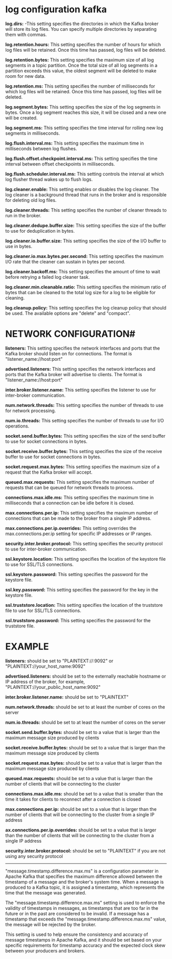 # log configuration kafka

**log.dirs:** -This setting specifies the directories in which the Kafka broker will store its log files. You can specify multiple directories by separating them with commas.

**log.retention.hours:** This setting specifies the number of hours for which log files will be retained. Once this time has passed, log files will be deleted.

**log.retention.bytes:** This setting specifies the maximum size of all log segments in a topic partition. Once the total size of all log segments in a partition exceeds this value, the oldest segment will be deleted to make room for new data.

**log.retention.ms:** This setting specifies the number of milliseconds for which log files will be retained. Once this time has passed, log files will be deleted.

**log.segment.bytes:** This setting specifies the size of the log segments in bytes. Once a log segment reaches this size, it will be closed and a new one will be created.

**log.segment.ms:** This setting specifies the time interval for rolling new log segments in milliseconds.

**log.flush.interval.ms:** This setting specifies the maximum time in milliseconds between log flushes.

**log.flush.offset.checkpoint.interval.ms:** This setting specifies the time interval between offset checkpoints in milliseconds.

**log.flush.scheduler.interval.ms:** This setting controls the interval at which log flusher thread wakes up to flush logs.

**log.cleaner.enable:** This setting enables or disables the log cleaner. The log cleaner is a background thread that runs in the broker and is responsible for deleting old log files.

**log.cleaner.threads:** This setting specifies the number of cleaner threads to run in the broker.

**log.cleaner.dedupe.buffer.size:** This setting specifies the size of the buffer to use for deduplication in bytes.

**log.cleaner.io.buffer.size:** This setting specifies the size of the I/O buffer to use in bytes.

**log.cleaner.io.max.bytes.per.second:** This setting specifies the maximum I/O rate that the cleaner can sustain in bytes per second.

**log.cleaner.backoff.ms:** This setting specifies the amount of time to wait before retrying a failed log cleaner task.

**log.cleaner.min.cleanable.ratio:** This setting specifies the minimum ratio of bytes that can be cleaned to the total log size for a log to be eligible for cleaning.

**log.cleanup.policy:** This setting specifies the log cleanup policy that should be used. The available options are "delete" and "compact".

# NETWORK CONFIGURATION#

**listeners:** This setting specifies the network interfaces and ports that the Kafka broker should listen on for connections. The format is "listener_name://host:port"

**advertised.listeners:** This setting specifies the network interfaces and ports that the Kafka broker will advertise to clients. The format is "listener_name://host:port"

**inter.broker.listener.name:** This setting specifies the listener to use for inter-broker communication.

**num.network.threads:** This setting specifies the number of threads to use for network processing.

**num.io.threads:** This setting specifies the number of threads to use for I/O operations.

**socket.send.buffer.bytes:** This setting specifies the size of the send buffer to use for socket connections in bytes.

**socket.receive.buffer.bytes:** This setting specifies the size of the receive buffer to use for socket connections in bytes.

**socket.request.max.bytes:** This setting specifies the maximum size of a request that the Kafka broker will accept.

**queued.max.requests:** This setting specifies the maximum number of requests that can be queued for network threads to process.

**connections.max.idle.ms:** This setting specifies the maximum time in milliseconds that a connection can be idle before it is closed.

**max.connections.per.ip:** This setting specifies the maximum number of connections that can be made to the broker from a single IP address.

**max.connections.per.ip.overrides:** This setting overrides the max.connections.per.ip setting for specific IP addresses or IP ranges.

**security.inter.broker.protocol:** This setting specifies the security protocol to use for inter-broker communication.

**ssl.keystore.location:** This setting specifies the location of the keystore file to use for SSL/TLS connections.

**ssl.keystore.password:** This setting specifies the password for the keystore file.

**ssl.key.password:** This setting specifies the password for the key in the keystore file.

**ssl.truststore.location:** This setting specifies the location of the truststore file to use for SSL/TLS connections.

**ssl.truststore.password:** This setting specifies the password for the truststore file.

# EXAMPLE
 
 **listeners:** should be set to "PLAINTEXT://:9092" or "PLAINTEXT://your_host_name:9092"

**advertised.listeners:** should be set to the externally reachable hostname or IP address of the broker, for example, "PLAINTEXT://your_public_host_name:9092"

**inter.broker.listener.name:** should be set to "PLAINTEXT"

**num.network.threads:** should be set to at least the number of cores on the server

**num.io.threads:** should be set to at least the number of cores on the server

**socket.send.buffer.bytes:** should be set to a value that is larger than the maximum message size produced by clients

**socket.receive.buffer.bytes:** should be set to a value that is larger than the maximum message size produced by clients

**socket.request.max.bytes:** should be set to a value that is larger than the maximum message size produced by clients

**queued.max.requests:** should be set to a value that is larger than the number of clients that will be connecting to the cluster

**connections.max.idle.ms:** should be set to a value that is smaller than the time it takes for clients to reconnect after a connection is closed

**max.connections.per.ip:** should be set to a value that is larger than the number of clients that will be connecting to the cluster from a single IP address

**ax.connections.per.ip.overrides:** should be set to a value that is larger than the number of clients that will be connecting to the cluster from a single IP address

**security.inter.broker.protocol:** should be set to "PLAINTEXT" if you are not using any security protocol


---

"message.timestamp.difference.max.ms" is a configuration parameter in Apache Kafka that specifies the maximum difference allowed between the timestamp of a message and the broker's system time. When a message is produced to a Kafka topic, it is assigned a timestamp, which represents the time that the message was generated.

The "message.timestamp.difference.max.ms" setting is used to enforce the validity of timestamps in messages, as timestamps that are too far in the future or in the past are considered to be invalid. If a message has a timestamp that exceeds the "message.timestamp.difference.max.ms" value, the message will be rejected by the broker.

This setting is used to help ensure the consistency and accuracy of message timestamps in Apache Kafka, and it should be set based on your specific requirements for timestamp accuracy and the expected clock skew between your producers and brokers.